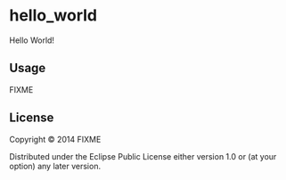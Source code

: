# hello_world

Hello World!

## Usage

FIXME

## License

Copyright © 2014 FIXME

Distributed under the Eclipse Public License either version 1.0 or (at
your option) any later version.
